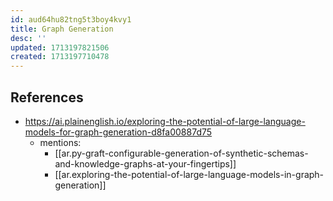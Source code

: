 ```yaml
---
id: aud64hu82tng5t3boy4kvy1
title: Graph Generation
desc: ''
updated: 1713197821506
created: 1713197710478
---
```


## References

- https://ai.plainenglish.io/exploring-the-potential-of-large-language-models-for-graph-generation-d8fa00887d75
  - mentions:
    - [[ar.py-graft-configurable-generation-of-synthetic-schemas-and-knowledge-graphs-at-your-fingertips]]
    - [[ar.exploring-the-potential-of-large-language-models-in-graph-generation]]